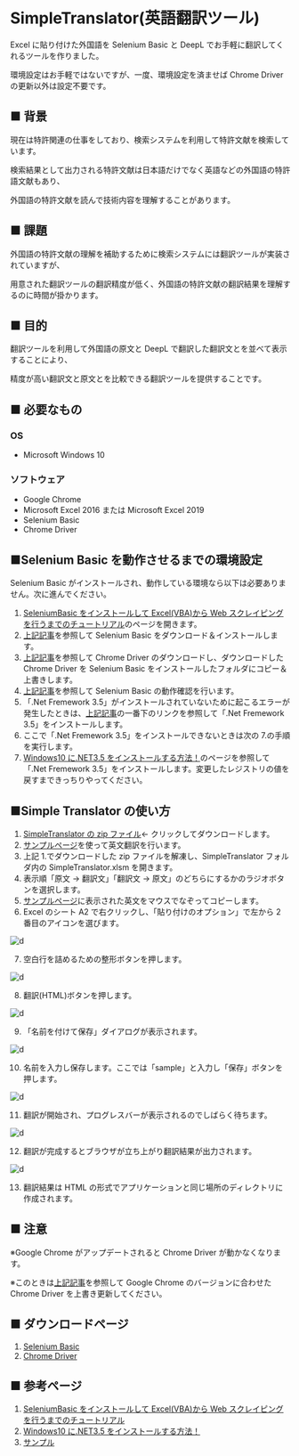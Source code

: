 # SimpleTranslator(英語翻訳ツール)

Excel に貼り付けた外国語を Selenium Basic と DeepL でお手軽に翻訳してくれるツールを作りました。

環境設定はお手軽ではないですが、一度、環境設定を済ませば Chrome Driver の更新以外は設定不要です。

## ■ 背景

現在は特許関連の仕事をしており、検索システムを利用して特許文献を検索しています。

検索結果として出力される特許文献は日本語だけでなく英語などの外国語の特許語文献もあり、

外国語の特許文献を読んで技術内容を理解することがあります。

## ■ 課題

外国語の特許文献の理解を補助するために検索システムには翻訳ツールが実装されていますが、

用意された翻訳ツールの翻訳精度が低く、外国語の特許文献の翻訳結果を理解するのに時間が掛かります。

## ■ 目的

翻訳ツールを利用して外国語の原文と DeepL で翻訳した翻訳文とを並べて表示することにより、

精度が高い翻訳文と原文とを比較できる翻訳ツールを提供することです。

## ■ 必要なもの

### OS

- Microsoft Windows 10

### ソフトウェア

- Google Chrome
- Microsoft Excel 2016 または Microsoft Excel 2019
- Selenium Basic
- Chrome Driver

## ■Selenium Basic を動作させるまでの環境設定

Selenium Basic がインストールされ、動作している環境なら以下は必要ありません。次に進んでください。

1. [SeleniumBasic をインストールして Excel(VBA)から Web スクレイピングを行うまでのチュートリアル][a]のページを開きます。
2. [上記記事][a]を参照して Selenium Basic をダウンロード＆インストールします。
3. [上記記事][a]を参照して Chrome Driver のダウンロードし、ダウンロードした Chrome Driver を Selenium Basic をインストールしたフォルダにコピー＆上書きします。
4. [上記記事][a]を参照して Selenium Basic の動作確認を行います。
5. 「.Net Fremework 3.5」がインストールされていないために起こるエラーが発生したときは、[上記記事][a]の一番下のリンクを参照して「.Net Fremework 3.5」をインストールします。
6. ここで「.Net Fremework 3.5」をインストールできないときは次の 7.の手順を実行します。
7. [Windows10 に.NET3.5 をインストールする方法！][b]のページを参照して「.Net Fremework 3.5」をインストールします。変更したレジストリの値を戻すまできっちりやってください。

## ■Simple Translator の使い方

1. [SimpleTranslator の zip ファイル][e]← クリックしてダウンロードします。
2. [サンプルページ][c]を使って英文翻訳を行います。
3. 上記 1.でダウンロードした zip ファイルを解凍し、SimpleTranslator フォルダ内の SimpleTranslator.xlsm を開きます。
4. 表示順「原文 → 翻訳文」「翻訳文 → 原文」のどちらにするかのラジオボタンを選択します。
5. [サンプルページ][c]に表示された英文をマウスでなぞってコピーします。
6. Excel のシート A2 で右クリックし、「貼り付けのオプション」で左から 2 番目のアイコンを選びます。

![d](img/img001.png)

7. 空白行を詰めるための整形ボタンを押します。

![d](img/img002.png)

8. 翻訳(HTML)ボタンを押します。

![d](img/img003.png)

9. 「名前を付けて保存」ダイアログが表示されます。

![d](img/img004.png)

10. 名前を入力し保存します。ここでは「sample」と入力し「保存」ボタンを押します。

![d](img/img005.png)

11. 翻訳が開始され、プログレスバーが表示されるのでしばらく待ちます。

![d](img/img006.png)

12. 翻訳が完成するとブラウザが立ち上がり翻訳結果が出力されます。

![d](img/img007.png)

13. 翻訳結果は HTML の形式でアプリケーションと同じ場所のディレクトリに作成されます。

## ■ 注意

※Google Chrome がアップデートされると Chrome Driver が動かなくなります。

※このときは[上記記事][a]を参照して Google Chrome のバージョンに合わせた Chrome Driver を上書き更新してください。

## ■ ダウンロードページ

1. [Selenium Basic](https://florentbr.github.io/SeleniumBasic/)
2. [Chrome Driver](https://chromedriver.chromium.org/downloads)

## ■ 参考ページ

1. [SeleniumBasic をインストールして Excel(VBA)から Web スクレイピングを行うまでのチュートリアル][a]
2. [Windows10 に.NET3.5 をインストールする方法！][b]
3. [サンプル][c]

[a]: https://lil.la/archives/3436
[b]: https://bgt-48.blogspot.com/2019/04/windows10net35.html
[c]: https://www3.nhk.or.jp/nhkworld/en/news/backstories/1622/
[e]: https://github.com/masatofujiki/SimpleTranslator/archive/refs/tags/v1.0.5.zip

